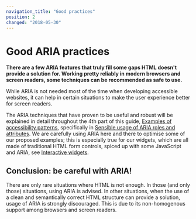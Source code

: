 ```yaml
---
navigation_title: "Good practices"
position: 2
changed: "2018-05-30"
---
```


# Good ARIA practices

**There are a few ARIA features that truly fill some gaps HTML doesn't provide a solution for. Working pretty reliably in modern browsers and screen readers, some techniques can be recommended as safe to use.**

While ARIA is not needed most of the time when developing accessible websites, it can help in certain situations to make the user experience better for screen readers.

The ARIA techniques that have proven to be useful and robust will be explained in detail throughout the 4th part of this guide, [Examples of accessibility patterns](/examples), specifically in [Sensible usage of ARIA roles and attributes](/examples/sensible-aria-usage). We are carefully using ARIA here and there to optimise some of our proposed examples; this is especially true for our widgets, which are all made of traditional HTML form controls, spiced up with some JavaScript and ARIA, see [Interactive widgets](/examples/widgets).

## Conclusion: be careful with ARIA!

There are only rare situations where HTML is not enough. In those (and only those) situations, using ARIA is advised. In other situations, when the use of a clean and semantically correct HTML structure can provide a solution, usage of ARIA is strongly discouraged. This is due to its non-homogenous support among browsers and screen readers.